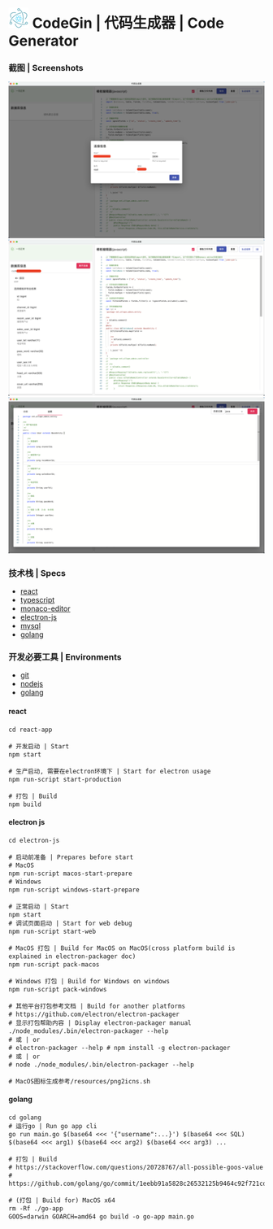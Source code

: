 # ![CodeGin](./resources/icon-40x40.png) CodeGin | 代码生成器 | Code Generator

### 截图 | Screenshots
![Screenshot1](./resources/screenshots/screenshot-1.png)
![Screenshot3](./resources/screenshots/screenshot-3.png)
![Screenshot4](./resources/screenshots/screenshot-4.png)

### 技术栈 | Specs
- [react](https://reactjs.org/)
- [typescript](http://typescriptlang.org/)
- [monaco-editor](https://github.com/microsoft/monaco-editor)
- [electron-js](https://www.electronjs.org/)
- [mysql](https://www.mysql.com/)
- [golang](https://golang.org/)

### 开发必要工具 | Environments
- [git](https://git-scm.com/)
- [nodejs](https://nodejs.org/)
- [golang](https://golang.org/)

#### react
```shell
cd react-app

# 开发启动 | Start
npm start

# 生产启动, 需要在electron环境下 | Start for electron usage
npm run-script start-production

# 打包 | Build
npm build
```

#### electron js
```shell
cd electron-js

# 启动前准备 | Prepares before start
# MacOS
npm run-script macos-start-prepare
# Windows
npm run-script windows-start-prepare

# 正常启动 | Start
npm start
# 调试页面启动 | Start for web debug
npm run-script start-web

# MacOS 打包 | Build for MacOS on MacOS(cross platform build is explained in electron-packager doc)
npm run-script pack-macos

# Windows 打包 | Build for Windows on windows
npm run-script pack-windows

# 其他平台打包参考文档 | Build for another platforms
# https://github.com/electron/electron-packager
# 显示打包帮助内容 | Display electron-packager manual
./node_modules/.bin/electron-packager --help
# 或 | or
# electron-packager --help # npm install -g electron-packager
# 或 | or
# node ./node_modules/.bin/electron-packager --help

# MacOS图标生成参考/resources/png2icns.sh
```

#### golang
```shell
cd golang
# 运行go | Run go app cli
go run main.go $(base64 <<< '{"username":...}') $(base64 <<< SQL) $(base64 <<< arg1) $(base64 <<< arg2) $(base64 <<< arg3) ...

# 打包 | Build
# https://stackoverflow.com/questions/20728767/all-possible-goos-value
# https://github.com/golang/go/commit/1eebb91a5828c26532125b9464c92f721cd79d0f

# (打包 | Build for) MacOS x64
rm -Rf ./go-app
GOOS=darwin GOARCH=amd64 go build -o go-app main.go
```
